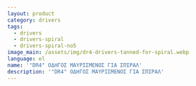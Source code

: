 ```yaml
---
layout: product
category: drivers
tags:
  - drivers
  - drivers-spiral
  - drivers-spiral-no5
image_main: /assets/img/dr4-drivers-tanned-for-spiral.webp
language: el
name: '"DR4" ΟΔΗΓΟΣ ΜΑΥΡΙΣΜΕΝΟΣ ΓΙΑ ΣΠΙΡΑΛ'
description: '"DR4" ΟΔΗΓΟΣ ΜΑΥΡΙΣΜΕΝΟΣ ΓΙΑ ΣΠΙΡΑΛ'
---
```

